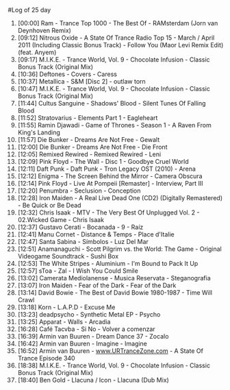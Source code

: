 #Log of 25 day

1. [00:00] Ram - Trance Top 1000 - The Best Of - RAMsterdam (Jorn van Deynhoven Remix)
1. [09:12] Nitrous Oxide - A State Of Trance Radio Top 15 - March / April 2011 (Including Classic Bonus Track) - Follow You (Maor Levi Remix Edit) (feat. Anyem)
1. [09:17] M.I.K.E. - Trance World, Vol. 9 - Chocolate Infusion - Classic Bonus Track (Original Mix)
1. [10:36] Deftones - Covers - Caress
1. [10:37] Metallica - S&M [Disc 2] - outlaw torn
1. [10:47] M.I.K.E. - Trance World, Vol. 9 - Chocolate Infusion - Classic Bonus Track (Original Mix)
1. [11:44] Cultus Sanguine - Shadows' Blood - Silent Tunes Of Falling Blood
1. [11:52] Stratovarius - Elements Part 1 - Eagleheart
1. [11:55] Ramin Djawadi - Game of Thrones - Season 1 - A Raven From King's Landing
1. [11:57] Die Bunker - Dreams Are Not Free - Gewalt
1. [12:00] Die Bunker - Dreams Are Not Free - Die Front
1. [12:05] Remixed Rewired - Remixed Rewired - Leni
1. [12:09] Pink Floyd - The Wall - Disc 1 - Goodbye Cruel World
1. [12:11] Daft Punk - Daft Punk - Tron Legacy OST (2010) - Arena
1. [12:12] Enigma - The Screen Behind the Mirror - Camera Obscura
1. [12:14] Pink Floyd - Live At Pompeii [Remaster] - Interview, Part III
1. [12:20] Penumbra - Seclusion - Conception
1. [12:28] Iron Maiden - A Real Live Dead One (CD2) (Digitally Remastered) - Be Quick or Be Dead
1. [12:32] Chris Isaak - MTV - The Very Best Of Unplugged Vol. 2 - 02.Wicked Game - Chris Isaak
1. [12:37] Gustavo Cerati - Bocanada - 9 - Raíz
1. [12:41] Manu Cornet - Distance & Temps - Place d'Italie
1. [12:47] Santa Sabina - Símbolos - Luz Del Mar
1. [12:51] Anamanaguchi - Scott Pilgrim vs. the World: The Game - Original Videogame Soundtrack - Sushi Box
1. [12:53] The White Stripes - Aluminium - I'm Bound to Pack It Up
1. [12:57] sToa - Zal - I Wish You Could Smile
1. [13:02] Camerata Mediolanense - Musica Reservata - Steganografia
1. [13:07] Iron Maiden - Fear of the Dark - Fear of the Dark
1. [13:14] David Bowie - The Best of David Bowie 1980-1987 - Time Will Crawl
1. [13:18] Korn - L.A.P.D - Excuse Me
1. [13:23] deadpsycho - Synthetic Metal EP - Psycho
1. [13:25] Apparat - Walls - Arcadia
1. [16:28] Café Tacvba - Si No - Volver a comenzar
1. [16:39] Armin van Buuren - Dream Dance 37 - Zocalo
1. [16:42] Armin van Buuren - Imagine - Imagine
1. [16:52] Armin van Buuren - www.URTranceZone.com - A State Of Trance Episode 340
1. [18:38] M.I.K.E. - Trance World, Vol. 9 - Chocolate Infusion - Classic Bonus Track (Original Mix)
1. [18:40] Ben Gold - Llacuna / Icon - Llacuna (Dub Mix)
